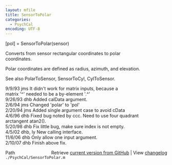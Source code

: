 ```yaml
---
layout: mfile
title: SensorToPolar
categories:
  - PsychCal
encoding: UTF-8
---
```


 [pol] = SensorToPolar(sensor)  

 Converts from sensor rectangular coordinates to polar  
 coordinates.  

 Polar coordinates are defined as radius, azimuth, and elevation.  

 See also PolarToSensor, SensorToCyl, CylToSensor.  

 9/9/93 jms It didn't work for matrix inputs, because a  
                matrix '^' needed to be a by-element '.^'  
 9/26/93 dhb   Added calData argument.  
 2/6/94  jms   Changed 'polar' to 'pol'  
 2/20/94 jms   Added single argument case to avoid cData  
 4/6/96  dhb    Fixed bug noted by ccc.  Need to use four quadrant  
                arctangent atan2().  
 5/20/98 dhb   Fix little bug, make sure index is not empty.  
 4/5/02  dhb, ly  New calling interface.  
 11/6/06 dhb   Only allow one input argument.  
 2/10/07 dhb   Finish above fix.  


<div class="code_header" style="text-align:right;">
  <span style="float:left;">Path&nbsp;&nbsp;</span> <span class="counter">Retrieve <a href=
  "https://raw.github.com/Psychtoolbox-3/Psychtoolbox-3/beta/./PsychCal/SensorToPolar.m">current version from GitHub</a> | View <a href=
  "https://github.com/Psychtoolbox-3/Psychtoolbox-3/commits/beta/./PsychCal/SensorToPolar.m">changelog</a></span>
</div>
<div class="code">
  <code>./PsychCal/SensorToPolar.m</code>
</div>
